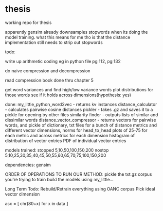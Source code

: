 # thesis

working repo for thesis

apparently gensim already downsamples stopwords when its doing the model training.
what this means for me tho is that the distance implementation still needs to strip out stopwords

todo:

write up arithmetic coding eg in python
    file pg 112, pg 132 

do naive compression and decompression

read compression book
    done thru chapter 5

get word variances and find high/low variance words
plot distributions for those words
see if it holds across dimensions(hypothesis: yes)

done:
my_little_python_word2vec - returns kv instances
distance_calculator - calculates pairwise cosine distances
pickler - takes .gz and saves it to a pickle for opening by other files
similarity finder - outputs lists of similar and dissimilar words
distance_vector_compressor - returns vectors for pairwise words, and pickle of dictionary,
txt files for a bunch of distance metrics and different vector dimensions, norms for head_to_head
plots of 25-75 for each metric and across metrics for each dimension
histogram of distribution of vector entries
PDF of individual vector entries

models trained:
stopped 5,10,50,100,150,200
nostop 5,10,25,30,35,40,45,50,55,60,65,70,75,100,150,200

dependencies:
gensim

ORDER OF OPERATIONS TO RUN OUR METHOD:
pickle the txt.gz corpus you're trying to train
build the models using my_little...

Long Term Todo:
Rebuild/Retrain everything using OANC corpus
Pick ideal vector dimension

asc = [ chr(80+x) for x in data ]